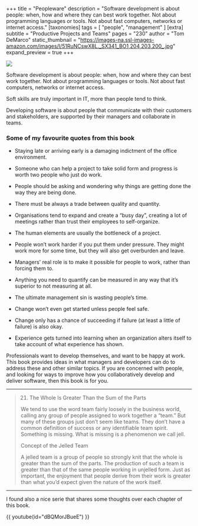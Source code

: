 +++
title = "Peopleware"
description = "Software development is about people: when, how and where they can best work together. Not about programming languages or tools. Not about fast computers, networks or internet access."
[taxonomies]
tags = [ "people", "management" ]
[extra]
subtitle = "Productive Projects and Teams"
pages = "230"
author = "Tom DeMarco"
static_thumbnail = "https://images-na.ssl-images-amazon.com/images/I/51RuNCswX8L._SX341_BO1,204,203,200_.jpg"
expand_preview = true
+++

<a target="_blank"  href="https://amzn.to/3qs5pBM">
    <img border="0" src="https://images-na.ssl-images-amazon.com/images/I/51RuNCswX8L._SX341_BO1,204,203,200_.jpg" >
</a>

Software development is about people: when, how and where they can best work together. Not about programming languages
or tools. Not about fast computers, networks or internet access.

Soft skills are truly important in IT, more than people tend to think.

<!-- more -->

Developing software is about people that communicate with their
customers and stakeholders, are supported by their managers and collaborate in teams.

### Some of my favourite quotes from this book

- Staying late or arriving early is a damaging indictment of the office environment.
- Someone who can help a project to take solid form and progress is worth two people who just do work. 
- People should be asking and wondering why things are getting done the way they are being done.
- There must be always a trade between quality and quantity.

- Organisations tend to expand and create a “busy day”, creating a lot of meetings rather than trust their employees to self-organize.
- The human elements are usually the bottleneck of a project.
- People won’t work harder if you put them under pressure. They might work more for some time, but they will also get overburden and leave.
- Managers' real role is to make it possible for people to work, rather than forcing them to.

- Anything you need to quantify can be measured in any way that it’s superior to not measuring at all.
- The ultimate management sin is wasting people’s time.
- Change won’t even get started unless people feel safe.
- Change only has a chance of succeeding if failure (at least a little of failure) is also okay.

- Experience gets turned into learning when an organization alters itself to take account of what experience has shown.

Professionals want to develop themselves, and want to be happy at work. This book provides ideas in what managers and
developers can do to address these and other similar topics. If you are concerned with people, and looking for ways to
improve how you collaboratively develop and deliver software, then this book is for you.

---

> 21. The Whole Is Greater Than the Sum of the Parts
> 
> We tend to use the word team fairly loosely in the business world, calling any group of people assigned to work 
> together a “team.” But many of these groups just don’t seem like teams. They don’t have a common definition 
> of success or any identifiable team spirit. Something is missing. What is missing is a phenomenon we call jell.
>
> Concept of the Jelled Team
>
> A jelled team is a group of people so strongly knit that the whole is greater than the sum of the parts.
> The production of such a team is greater than that of the same people working in unjelled form. Just as important, 
> the enjoyment that people derive from their work is greater than what you’d expect given the nature of the work itself.

---

I found also a nice serie that shares some thoughts over each chapter of this book.

{{ youtube(id="dBQMorJBueE") }}
